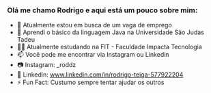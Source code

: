 ### Olá me chamo Rodrigo e aqui está um pouco sobre mim:


- 🔭 Atualmente estou em busca de um vaga de emprego 
- 🌱 Aprendi o básico da linguagem Java na Universidade São Judas Tadeu
- 👨‍🎓​ Atualmente estudando na FIT - Faculdade Impacta Tecnologia
- 📫 Você pode me encontrar via Instagram ou Linkedin
- 📷 Instagram: _roddz
- 💼 Linkedin: www.linkedin.com/in/rodrigo-teiga-577922204
- ⚡ Fun Fact: Custumo sempre tentar ajudar os outros
<!--
**Roddzzz/Roddzzz** is a ✨ _special_ ✨ repository because its `README.md` (this file) appears on your GitHub profile.

Here are some ideas to get you started:

- 🔭 Atualmente estou em busca de um vaga de emprego 
- 🌱 Estou aprendendo a linguagem Java na Universidade São Judas Tadeu
- 📫 Você pode me encontrar via Instagram ou Linkedin
- 📷 Instagram: rod_digao15
- 💼 Linkedin: www.linkedin.com/in/rodrigo-teiga-577922204
- ⚡ Fun Fact: Custumo sempre tentar ajudar os outros
-->
